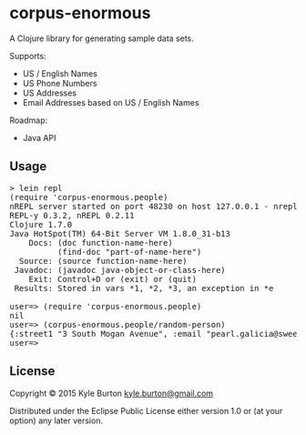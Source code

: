 # corpus-enormous

A Clojure library for generating sample data sets.

Supports:

* US / English Names
* US Phone Numbers
* US Addresses
* Email Addresses based on US / English Names

Roadmap:

* Java API

## Usage

<pre>
> lein repl
(require 'corpus-enormous.people)
nREPL server started on port 48230 on host 127.0.0.1 - nrepl://127.0.0.1:48230
REPL-y 0.3.2, nREPL 0.2.11
Clojure 1.7.0
Java HotSpot(TM) 64-Bit Server VM 1.8.0_31-b13
    Docs: (doc function-name-here)
          (find-doc "part-of-name-here")
  Source: (source function-name-here)
 Javadoc: (javadoc java-object-or-class-here)
    Exit: Control+D or (exit) or (quit)
 Results: Stored in vars *1, *2, *3, an exception in *e

user=> (require 'corpus-enormous.people)
nil
user=> (corpus-enormous.people/random-person)
{:street1 "3 South Mogan Avenue", :email "pearl.galicia@sweetxxx.de", :last-name "GALICIA", :phone "(202) 793-2635", :city "DAVY", :ssn "492-95-1989", :state "WV", :first-name "PEARL", :street2 nil, :zip "24828", :gender "F"}
user=> 
</pre>

## License

Copyright © 2015 Kyle Burton kyle.burton@gmail.com

Distributed under the Eclipse Public License either version 1.0 or (at
your option) any later version.
